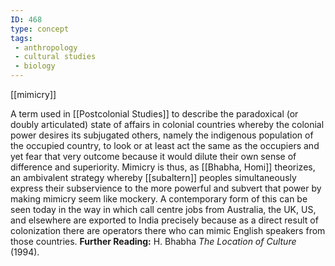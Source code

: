 ```yaml
---
ID: 468
type: concept
tags: 
 - anthropology
 - cultural studies
 - biology
---
```


[[mimicry]]

 A term used in
[[Postcolonial Studies]] to
describe the paradoxical (or doubly articulated) state of affairs in
colonial countries whereby the colonial power desires its subjugated
others, namely the indigenous population of the occupied country, to
look or at least act the same as the occupiers and yet fear that very
outcome because it would dilute their own sense of difference and
superiority. Mimicry is thus, as [[Bhabha, Homi]] theorizes, an
ambivalent strategy whereby
[[subaltern]] peoples
simultaneously express their subservience to the more powerful and
subvert that power by making mimicry seem like mockery. A contemporary
form of this can be seen today in the way in which call centre jobs from
Australia, the UK, US, and elsewhere are exported to India precisely
because as a direct result of colonization there are operators there who
can mimic English speakers from those countries.
**Further Reading:** H. Bhabha *The Location of Culture* (1994).
